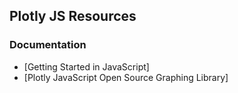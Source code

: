 ## Plotly JS Resources

### Documentation

* [Getting Started in JavaScript]
* [Plotly JavaScript Open Source Graphing Library]